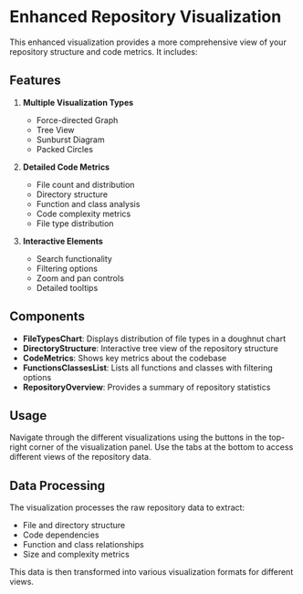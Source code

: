 # Enhanced Repository Visualization

This enhanced visualization provides a more comprehensive view of your repository structure and code metrics. It includes:

## Features

1. **Multiple Visualization Types**
   - Force-directed Graph
   - Tree View
   - Sunburst Diagram
   - Packed Circles

2. **Detailed Code Metrics**
   - File count and distribution
   - Directory structure
   - Function and class analysis
   - Code complexity metrics
   - File type distribution

3. **Interactive Elements**
   - Search functionality
   - Filtering options
   - Zoom and pan controls
   - Detailed tooltips

## Components

- **FileTypesChart**: Displays distribution of file types in a doughnut chart
- **DirectoryStructure**: Interactive tree view of the repository structure
- **CodeMetrics**: Shows key metrics about the codebase
- **FunctionsClassesList**: Lists all functions and classes with filtering options
- **RepositoryOverview**: Provides a summary of repository statistics

## Usage

Navigate through the different visualizations using the buttons in the top-right corner of the visualization panel. Use the tabs at the bottom to access different views of the repository data.

## Data Processing

The visualization processes the raw repository data to extract:
- File and directory structure
- Code dependencies
- Function and class relationships
- Size and complexity metrics

This data is then transformed into various visualization formats for different views. 